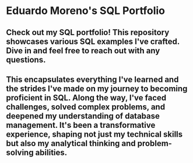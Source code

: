 # Eduardo Moreno's SQL Portfolio
## Check out my SQL portfolio! This repository showcases various SQL examples I've crafted. Dive in and feel free to reach out with any questions.
## This encapsulates everything I've learned and the strides I've made on my journey to becoming proficient in SQL. Along the way, I've faced challenges, solved complex problems, and deepened my understanding of database management. It's been a transformative experience, shaping not just my technical skills but also my analytical thinking and problem-solving abilities.
